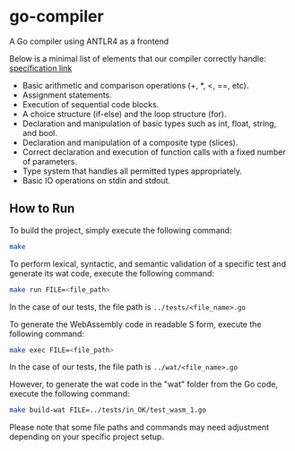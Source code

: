 # go-compiler

A Go compiler using ANTLR4 as a frontend

Below is a minimal list of elements that our compiler correctly handle: [specification link](https://drive.google.com/file/d/1Ku9tgrp-aOVd1E94wm8Z764ovLIV9VsK/view)

- Basic arithmetic and comparison operations (+, *, <, ==, etc).
- Assignment statements.
- Execution of sequential code blocks.
- A choice structure (if-else) and the loop structure (for).
- Declaration and manipulation of basic types such as int, float, string, and bool.
- Declaration and manipulation of a composite type (slices).
- Correct declaration and execution of function calls with a fixed number of parameters.
- Type system that handles all permitted types appropriately.
- Basic IO operations on stdin and stdout.

## How to Run

To build the project, simply execute the following command:

```bash
make
```

To perform lexical, syntactic, and semantic validation of a specific test and generate its wat code, execute the following command:

```bash
make run FILE=<file_path>
```

In the case of our tests, the file path is `../tests/<file_name>.go`

To generate the WebAssembly code in readable S form, execute the following command:

```bash
make exec FILE=<file_path>
```

In the case of our tests, the file path is `../wat/<file_name>.go`

However, to generate the wat code in the "wat" folder from the Go code, execute the following command:

```bash
make build-wat FILE=../tests/in_OK/test_wasm_1.go
```

Please note that some file paths and commands may need adjustment depending on your specific project setup.
